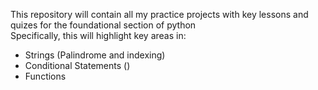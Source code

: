 This repository will contain all my practice projects with key lessons and quizes for the foundational section of python\
Specifically, this will highlight key areas in:
- Strings (Palindrome and indexing)
- Conditional Statements ()
- Functions 
